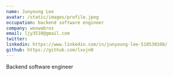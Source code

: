 ```yaml
---
name: Junyoung Lee
avatar: /static/images/profile.jpeg
occupation: backend software engineer
company: woowabros
email: ljy3510@gmail.com
twitter: 
linkedin: https://www.linkedin.com/in/junyoung-lee-510530108/
github: https://github.com/lxxjn0
---
```


Backend software engineer
